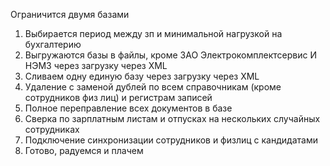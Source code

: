 

Ограничится двумя базами

1. Выбирается период между зп и минимальной нагрузкой на бухгалтерию
2. Выгружаются базы в файлы, кроме ЗАО Электрокомплектсервис И НЭМЗ через загрузку через XML
3. Сливаем одну единую базу через загрузку через XML
4. Удаление с заменой дублей по всем справочникам (кроме сотрудников физ лиц) и регистрам записей 
5. Полное переправление всех документов в базе
6. Сверка по зарплатным листам и отпусках на нескольких случайных сотрудниках
7. Подключение синхронизации сотрудников и физлиц с кандидатами
8. Готово, радуемся и плачем
